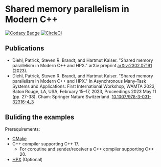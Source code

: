 # Shared memory parallelism in Modern C++
[![Codacy Badge](https://app.codacy.com/project/badge/Grade/9962352f833a43e29ad75356180ffb46)](https://www.codacy.com/gh/STEllAR-GROUP/parallelnumericalintegration/dashboard?utm_source=github.com&amp;utm_medium=referral&amp;utm_content=STEllAR-GROUP/parallelnumericalintegration&amp;utm_campaign=Badge_Grade) [![CircleCI](https://circleci.com/gh/STEllAR-GROUP/parallelnumericalintegration.svg?style=shield)](https://circleci.com/gh/STEllAR-GROUP/parallelnumericalintegration)

## Publications

- Diehl, Patrick, Steven R. Brandt, and Hartmut Kaiser. "Shared memory parallelism in Modern C++ and HPX." arXiv preprint [arXiv:2302.07191](https://arxiv.org/abs/2302.07191) (2023).
- Diehl, Patrick, Steven R. Brandt, and Hartmut Kaiser. "Shared memory parallelism in Modern C++ and HPX." In Asynchronous Many-Task Systems and Applications: First International Workshop, WAMTA 2023, Baton Rouge, LA, USA, February 15–17, 2023, Proceedings 2023 May 11 (pp. 27-38). Cham: Springer Nature Switzerland. [10.1007/978-3-031-32316-4_3](https://link.springer.com/chapter/10.1007/978-3-031-32316-4_3)

## Buliding the examples

Prerequirements:

* [CMake](https://cmake.org/)
* C++ compiler supporting C++ 17. 
  * For coroutine and sender/receiver a C++ compiler supporting C++ 20. 
* [HPX](https://github.com/STEllAR-GROUP/hpx) (Optional)
